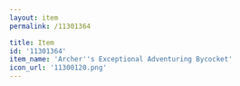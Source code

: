 ```yaml
---
layout: item
permalink: /11301364

title: Item
id: '11301364'
item_name: 'Archer''s Exceptional Adventuring Bycocket'
icon_url: '11300120.png'
---
```

